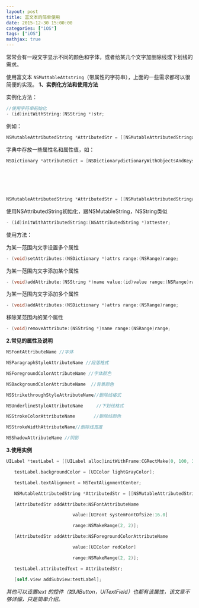 ```yaml
---
layout: post
title: 富文本的简单使用
date: 2015-12-30 15:00:00
categories: ["iOS"]
tags: ["iOS"]
mathjax: true
---
```


常常会有一段文字显示不同的颜色和字体，或者给某几个文字加删除线或下划线的需求。

使用富文本 `NSMuttableAttstring`（带属性的字符串），上面的一些需求都可以很简便的实现。
**1、实例化方法和使用方法**

实例化方法：
```objectivec
//使用字符串初始化
- (id)initWithString:(NSString *)str;
```
例如：
```objectivec
NSMutableAttributedString *AttributedStr = [[NSMutableAttributedStringalloc]initWithString:@"今天天气不错呀"];
```

字典中存放一些属性名和属性值，如：
```objectivec
NSDictionary *attributeDict = [NSDictionarydictionaryWithObjectsAndKeys:[UIFontsystemFontOfSize:15.0],
                                                                        NSFontAttributeName,
                                                                        [UIColorredColor],
                                                                        NSForegroundColorAttributeName,
                                                                        NSUnderlineStyleAttributeName,
                                                                        NSUnderlineStyleSingle,nil];

NSMutableAttributedString *AttributedStr = [[NSMutableAttributedStringalloc]initWithString:@"今天天气不错呀" attributes:attributeDict];
```

使用NSAttributedString初始化，跟NSMutableString，NSString类似
```objectivec
- (id)initWithAttributedString:(NSAttributedString *)attester;
```

使用方法：

为某一范围内文字设置多个属性
```objectivec
- (void)setAttributes:(NSDictionary *)attrs range:(NSRange)range;
```

为某一范围内文字添加某个属性
```objectivec
- (void)addAttribute:(NSString *)name value:(id)value range:(NSRange)range;
```

为某一范围内文字添加多个属性
```objectivec
- (void)addAttributes:(NSDictionary *)attrs range:(NSRange)range;
```

移除某范围内的某个属性
```objectivec
- (void)removeAttribute:(NSString *)name range:(NSRange)range;
```

**2.常见的属性及说明**
```objectivec
NSFontAttributeName //字体

NSParagraphStyleAttributeName //段落格式 

NSForegroundColorAttributeName //字体颜色

NSBackgroundColorAttributeName  //背景颜色

NSStrikethroughStyleAttributeName//删除线格式

NSUnderlineStyleAttributeName     //下划线格式

NSStrokeColorAttributeName       //删除线颜色

NSStrokeWidthAttributeName//删除线宽度

NSShadowAttributeName //阴影
```

**3.使用实例**
```objectivec
UILabel *testLabel = [[UILabel alloc]initWithFrame:CGRectMake(0, 100, 320, 30)];

   testLabel.backgroundColor = [UIColor lightGrayColor];

   testLabel.textAlignment = NSTextAlignmentCenter;

   NSMutableAttributedString *AttributedStr = [[NSMutableAttributedString alloc]initWithString:@"今天天气不错呀"];

   [AttributedStr addAttribute:NSFontAttributeName

                         value:[UIFont systemFontOfSize:16.0]

                         range:NSMakeRange(2, 2)];

   [AttributedStr addAttribute:NSForegroundColorAttributeName

                         value:[UIColor redColor]

                         range:NSMakeRange(2, 2)];

   testLabel.attributedText = AttributedStr;

   [self.view addSubview:testLabel];
```

*其他可以设置text 的控件（如UIButton，UITextField）也都有该属性，该文章不够详细，只是简单介绍。*